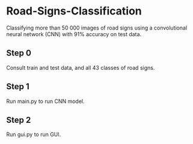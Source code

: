 # Road-Signs-Classification
Classifying more than 50 000 images of road signs using a convolutional neural network (CNN) with 91% accuracy on test data.
## Step 0
Consult train and test data, and all 43 classes of road signs.
## Step 1
Run main.py to run CNN model.
## Step 2
Run gui.py to run GUI.
